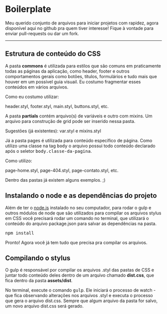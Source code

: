 Boilerplate
================

Meu querido conjunto de arquivos para iniciar projetos com rapidez, agora disponível aqui no github pra quem tiver interesse! Fique à vontade para enviar pull-requests ou dar um fork.

----------

Estrutura de conteúdo do CSS
---------

A pasta **commons** é utilizada para estilos que são comuns em praticamente todas as páginas da aplicação, como header, footer e outros comportamentos gerais como botões, títulos, formulários e tudo mais que houver em um possível guia visuail. Eu costumo fragmentar esses conteúdos em vários arquivos.

Como eu costumo utilizar:

header.styl, footer.styl, main.styl, buttons.styl, etc.

A pasta **partials** contém arquivo(s) de variáveis e outro com mixins. Um arquivo para construção de grid pode ser inserido nessa pasta.

Sugestões (já existentes):
var.styl e mixins.styl

Já a pasta pages é utilizada para conteúdo específico de página. Como utilizo uma classe na tag <kbd>body</kbd> o arquivo possui todo conteúdo declarado após o seletor <kbd>body.classe-da-pagina</kbd>.

Como utilizo:

page-home.styl, page-404.styl, page-contato.styl, etc.

Dentro das pastas já existem alguns exemplos. ;)

Instalando o node e as dependências do projeto
---------

Além de ter o [node.js](https://nodejs.org/download/) instalado no seu computador, para rodar o gulp e outros módulos de node que são utilizados para compilar os arquivos stylus em CSS você precisará rodar um comando no terminal, que utilizará o conteúdo do arquivo package.json para salvar as dependências na pasta.

<kbd>npm install</kbd>

Pronto! Agora você já tem tudo que precisa pra compilar os arquivos.

Compilando o stylus
---------
O gulp é responsável por compilar os arquivos .styl das pastas de CSS e juntar todo conteúdo deles dentro de um arquivo chamado **dist.css**, que fica dentro da pasta **assets/dist**.

No terminal, execute o comando <kbd>gulp</kbd>. Ele iniciará o processo de watch - que fica observando alterações nos arquivos .styl e executa o processo que gera o arquivo dist.css. Sempre que algum arquivo da pasta for salvo, um novo arquivo dist.css será gerado.
